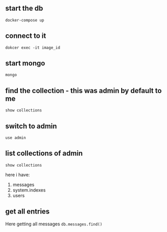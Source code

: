 ## start the db

`docker-compose up`

## connect to it

`dokcer exec -it image_id`

## start mongo

`mongo`

## find the collection - this was admin by default to me

`show collections`

## switch to admin

`use admin`

## list collections of admin

`show collections`

here i have:

1. messages
2. system.indexes
3. users

## get all entries

Here getting all messages
`db.messages.find()`
